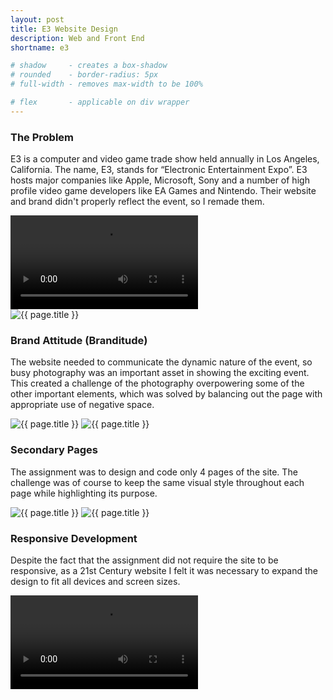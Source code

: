```yaml
---
layout: post
title: E3 Website Design
description: Web and Front End
shortname: e3

# shadow 	 - creates a box-shadow
# rounded 	 - border-radius: 5px
# full-width - removes max-width to be 100%

# flex       - applicable on div wrapper
---
```


### The Problem
E3 is a computer and video game trade show held annually in Los Angeles, California. The name, E3, stands for “Electronic Entertainment Expo”. E3 hosts major companies like Apple, Microsoft, Sony and a number of high profile video game developers like EA Games and Nintendo. Their website and brand didn't properly reflect the event, so I remade them.

<video crossorigin="anonymous" preload="metadata" loop autoplay tabindex="0">
	<source src="/assets/case-studies/{{ page.shortname }}/{{ page.shortname }}_logo.webm" type="video/webm">
	<source src="/assets/case-studies/{{ page.shortname }}/{{ page.shortname }}_logo.mp4" type="video/mp4">
	<p>Your browser does not support the video tag.</p>
</video>

<div>
	<img src="/assets/case-studies/{{ page.shortname }}/{{ page.shortname }}_logo-dev.jpg" alt="{{ page.title }}">
</div>

### Brand Attitude (Branditude)
The website needed to communicate the dynamic nature of the event, so busy photography was an important asset in showing the exciting event. This created a challenge of the photography overpowering some of the other important elements, which was solved by balancing out the page with appropriate use of negative space.

<div>
	<img src="/assets/case-studies/{{ page.shortname }}/{{ page.shortname }}_home.jpg" alt="{{ page.title }}" class="shadow rounded">
	<img src="/assets/case-studies/{{ page.shortname }}/{{ page.shortname }}_options.jpg" alt="{{ page.title }}">
</div>

### Secondary Pages
The assignment was to design and code only 4 pages of the site. The challenge was of course to keep the same visual style throughout each page while highlighting its purpose. 

<div class="flex">
	<img src="/assets/case-studies/{{ page.shortname }}/{{ page.shortname }}_page-1.jpg" alt="{{ page.title }}" class="shadow rounded">
	<img src="/assets/case-studies/{{ page.shortname }}/{{ page.shortname }}_page-2.jpg" alt="{{ page.title }}" class="shadow rounded">
</div>

### Responsive Development
Despite the fact that the assignment did not require the site to be responsive, as a 21st Century website I felt it was necessary to expand the design to fit all devices and screen sizes.

<video crossorigin="anonymous" preload="metadata" loop autoplay tabindex="0" class="full-width">
	<source src="/assets/case-studies/{{ page.shortname }}/{{ page.shortname }}_app.webm" type="video/webm">
	<source src="/assets/case-studies/{{ page.shortname }}/{{ page.shortname }}_app.mp4" type="video/mp4">
	<p>Your browser does not support the video tag.</p>
</video>